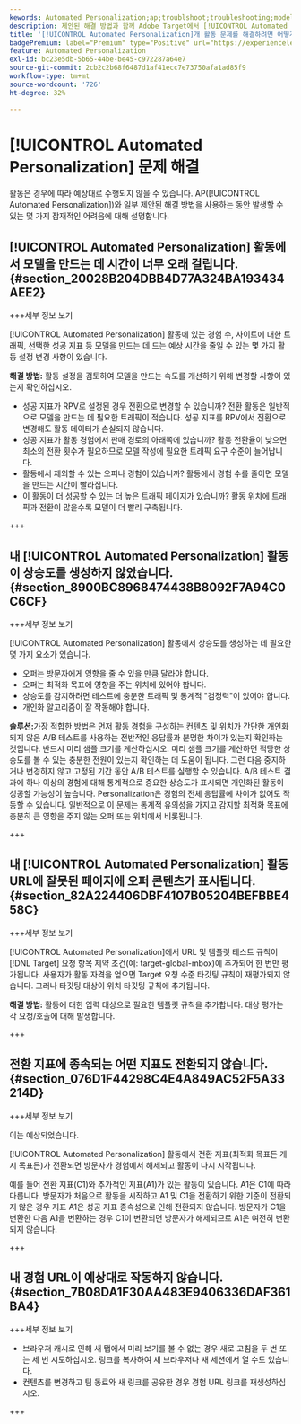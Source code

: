 ```yaml
---
kewords: Automated Personalization;ap;troublshoot;troubleshooting;model;lift
description: 제안된 해결 방법과 함께 Adobe Target에서 [!UICONTROL Automated Personalization] (AP) 활동을 사용하는 동안 발생할 수 있는 잠재적인 어려움에 대해 알아봅니다.
title: '[!UICONTROL Automated Personalization]개 활동 문제를 해결하려면 어떻게 합니까?'
badgePremium: label="Premium" type="Positive" url="https://experienceleague.adobe.com/docs/target/using/introduction/intro.html?lang=ko#premium newtab=true" tooltip="Target Premium에 포함된 내용을 확인합니다."
feature: Automated Personalization
exl-id: bc23e5db-5b65-44be-be45-c972287a64e7
source-git-commit: 2cb2c2b68f6487d1af41ecc7e73750afa1ad85f9
workflow-type: tm+mt
source-wordcount: '726'
ht-degree: 32%

---
```


# [!UICONTROL Automated Personalization] 문제 해결

활동은 경우에 따라 예상대로 수행되지 않을 수 있습니다. AP([!UICONTROL Automated Personalization])와 일부 제안된 해결 방법을 사용하는 동안 발생할 수 있는 몇 가지 잠재적인 어려움에 대해 설명합니다.

## [!UICONTROL Automated Personalization] 활동에서 모델을 만드는 데 시간이 너무 오래 걸립니다. {#section_20028B204DBB4D77A324BA193434AEE2}

+++세부 정보 보기

[!UICONTROL Automated Personalization] 활동에 있는 경험 수, 사이트에 대한 트래픽, 선택한 성공 지표 등 모델을 만드는 데 드는 예상 시간을 줄일 수 있는 몇 가지 활동 설정 변경 사항이 있습니다.

**해결 방법:** 활동 설정을 검토하여 모델을 만드는 속도를 개선하기 위해 변경할 사항이 있는지 확인하십시오.

* 성공 지표가 RPV로 설정된 경우 전환으로 변경할 수 있습니까? 전환 활동은 일반적으로 모델을 만드는 데 필요한 트래픽이 적습니다. 성공 지표를 RPV에서 전환으로 변경해도 활동 데이터가 손실되지 않습니다.
* 성공 지표가 활동 경험에서 판매 경로의 아래쪽에 있습니까? 활동 전환율이 낮으면 최소의 전환 횟수가 필요하므로 모델 작성에 필요한 트래픽 요구 수준이 늘어납니다.
* 활동에서 제외할 수 있는 오퍼나 경험이 있습니까? 활동에서 경험 수를 줄이면 모델을 만드는 시간이 빨라집니다.
* 이 활동이 더 성공할 수 있는 더 높은 트래픽 페이지가 있습니까? 활동 위치에 트래픽과 전환이 많을수록 모델이 더 빨리 구축됩니다.

+++

## 내 [!UICONTROL Automated Personalization] 활동이 상승도를 생성하지 않았습니다. {#section_8900BC8968474438B8092F7A94C0C6CF}

+++세부 정보 보기

[!UICONTROL Automated Personalization] 활동에서 상승도를 생성하는 데 필요한 몇 가지 요소가 있습니다.

* 오퍼는 방문자에게 영향을 줄 수 있을 만큼 달라야 합니다.
* 오퍼는 최적화 목표에 영향을 주는 위치에 있어야 합니다.
* 상승도를 감지하려면 테스트에 충분한 트래픽 및 통계적 &quot;검정력&quot;이 있어야 합니다.
* 개인화 알고리즘이 잘 작동해야 합니다.

**솔루션:**&#x200B;가장 적합한 방법은 먼저 활동 경험을 구성하는 컨텐츠 및 위치가 간단한 개인화되지 않은 A/B 테스트를 사용하는 전반적인 응답률과 분명한 차이가 있는지 확인하는 것입니다. 반드시 미리 샘플 크기를 계산하십시오. 미리 샘플 크기를 계산하면 적당한 상승도를 볼 수 있는 충분한 전원이 있는지 확인하는 데 도움이 됩니다. 그런 다음 중지하거나 변경하지 않고 고정된 기간 동안 A/B 테스트를 실행할 수 있습니다. A/B 테스트 결과에 하나 이상의 경험에 대해 통계적으로 중요한 상승도가 표시되면 개인화된 활동이 성공할 가능성이 높습니다. Personalization은 경험의 전체 응답률에 차이가 없어도 작동할 수 있습니다. 일반적으로 이 문제는 통계적 유의성을 가지고 감지할 최적화 목표에 충분히 큰 영향을 주지 않는 오퍼 또는 위치에서 비롯됩니다.

+++

## 내 [!UICONTROL Automated Personalization] 활동 URL에 잘못된 페이지에 오퍼 콘텐츠가 표시됩니다. {#section_82A224406DBF4107B05204BEFBBE458C}

+++세부 정보 보기

[!UICONTROL Automated Personalization]에서 URL 및 템플릿 테스트 규칙이 [!DNL Target] 요청 항목 제약 조건(예: target-global-mbox)에 추가되어 한 번만 평가됩니다. 사용자가 활동 자격을 얻으면 Target 요청 수준 타깃팅 규칙이 재평가되지 않습니다. 그러나 타깃팅 대상이 위치 타깃팅 규칙에 추가됩니다.

**해결 방법:** 활동에 대한 입력 대상으로 필요한 템플릿 규칙을 추가합니다. 대상 평가는 각 요청/호출에 대해 발생합니다.

+++

## 전환 지표에 종속되는 어떤 지표도 전환되지 않습니다. {#section_076D1F44298C4E4A849AC52F5A33214D}

+++세부 정보 보기

이는 예상되었습니다.

[!UICONTROL Automated Personalization] 활동에서 전환 지표(최적화 목표든 게시 목표든)가 전환되면 방문자가 경험에서 해제되고 활동이 다시 시작됩니다.

예를 들어 전환 지표(C1)와 추가적인 지표(A1)가 있는 활동이 있습니다. A1은 C1에 따라 다릅니다. 방문자가 처음으로 활동을 시작하고 A1 및 C1을 전환하기 위한 기준이 전환되지 않은 경우 지표 A1은 성공 지표 종속성으로 인해 전환되지 않습니다. 방문자가 C1을 변환한 다음 A1을 변환하는 경우 C1이 변환되면 방문자가 해제되므로 A1은 여전히 변환되지 않습니다.

+++

## 내 경험 URL이 예상대로 작동하지 않습니다. {#section_7B08DA1F30AA483E9406336DAF361BA4}

+++세부 정보 보기

* 브라우저 캐시로 인해 새 탭에서 미리 보기를 볼 수 없는 경우 새로 고침을 두 번 또는 세 번 시도하십시오. 링크를 복사하여 새 브라우저나 새 세션에서 열 수도 있습니다.
* 컨텐츠를 변경하고 팀 동료와 새 링크를 공유한 경우 경험 URL 링크를 재생성하십시오.

+++
